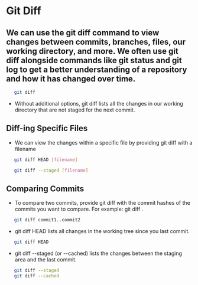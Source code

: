 # Git Diff

## We can use the git diff command to view changes between commits, branches, files, our working directory, and more. We often use git diff alongside commands like git status and git log to get a better understanding of a repository and how it has changed over time.

```sh
   git diff
   ```

- Without additional options, git diff lists all the changes in our working directory that are not staged for the next commit.

## Diff-ing Specific Files

- We can view the changes within a specific file by providing git diff with a filename

```sh
   git diff HEAD [filename]
   ```

```sh
   git diff --staged [filename]
   ```

## Comparing Commits

- To compare two commits, provide git diff with the commit hashes of the commits you want to compare. For example: git diff <commit-hash1> <commit-hash2>.

```sh
   git diff commit1..commit2
   ```

- git diff HEAD lists all changes in the working tree since you last commit.

```sh
   git diff HEAD
   ```
- git diff --staged (or --cached) lists the changes between the staging area and the last commit.

```sh
   git diff --staged
   git diff --cached
   ```
